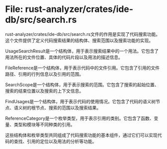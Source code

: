 # File: rust-analyzer/crates/ide-db/src/search.rs

rust-analyzer/crates/ide-db/src/search.rs文件的作用是实现了代码搜索功能。这个文件提供了定义代码搜索结果的结构体、搜索范围以及搜索功能的实现。

UsageSearchResult是一个结构体，用于表示搜索结果中的一个用法。它包含了用法所在的文件位置、具体的代码片段以及用法的描述信息。

FileReference是一个结构体，用于表示代码中的文件引用。它包含了引用的文件路径、引用的行列信息以及引用的范围。

SearchScope是一个结构体，用于表示搜索的范围。它包含了搜索的起始位置、搜索的结束位置以及搜索的上下文信息。

FindUsages是一个结构体，用于表示代码的使用情况。它包含了代码的语义树节点、语义树的根节点、搜索的范围以及搜索结果。

ReferenceCategory是一个枚举类型，用于表示引用的类别。它包含了函数、变量、类型和模块等不同种类的引用。

这些结构体和枚举类型共同组成了代码搜索功能的基本组件，通过它们可以实现代码的查找、引用的定位以及用法的分析等功能。

